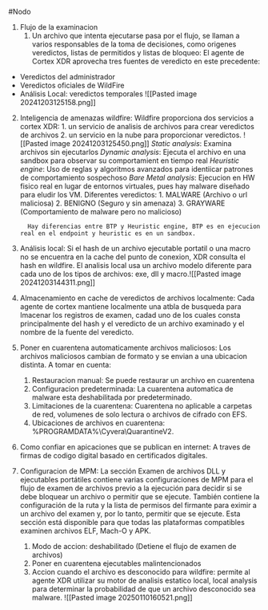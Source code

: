 #Nodo

1. Flujo de la examinacion
	1. Un archivo que intenta ejecutarse pasa por el flujo, se llaman a varios responsables de la toma de decisiones, como origenes veredictos, listas de permitidos y listas de bloqueo:
El agente de Cortex XDR aprovecha tres fuentes de veredicto en este precedente:
- Veredictos del administrador
- Veredictos oficiales de WildFire
- Análisis Local: veredictos temporales
	![[Pasted image 20241203125158.png]]
	

  
2. Inteligencia de amenazas wildfire: Wildfire proporciona dos servicios a cortex XDR: 
		1. un servicio de analisis de archivos para crear veredictos de archivos 
		2. un servicio en la nube para proporcionar veredictos.
		 ![[Pasted image 20241203125450.png]]
		 *Static analysis*: Examina archivos sin ejecutarlos
		 *Dynamic analysis*: Ejecuta el archivo en una sandbox para observar su comportamient en tiempo real
		 *Heuristic engine*: Uso de reglas y algoritmos avanzados para identiicar patrones de comportamiento sospechoso
		 *Bare Metal analysis*: Ejecucion en HW fisico real en lugar de entornos virtuales, pues hay malware diseñado para eludir los VM.
		 Diferentes veredictos: 1. MALWARE (Archivo o url maliciosa)     2. BENIGNO (Seguro y sin amenaza)   3. GRAYWARE (Comportamiento de malware pero no malicioso)
		 
		 Hay diferencias entre BTP y Heuristic engine, BTP es en ejecucion real en el endpoint y heuristic es en un sandbox.
		 
3. Análisis local: Si el hash de un archivo ejecutable portatil o una macro no se encuentra en la cache del punto de conexion, XDR consulta el hash en wildfire. El analisis local usa un archivo modelo diferente para cada uno de los tipos de archivos: exe, dll y macro.![[Pasted image 20241203144311.png]]
4. Almacenamiento en cache de veredictos de archivos localmente: Cada agente de cortex mantiene localmente una atbla de busqueda para lmacenar los registros de examen, cadad uno de los cuales consta principalmente del hash y el veredicto de un archivo examinado y el nombre de la fuente del veredicto.

5. Poner en cuarentena automaticamente archivos maliciosos: Los archivos maliciosos cambian de formato y se envian a una ubicacion distinta. A tomar en cuenta:
	1. Restauracion manual: Se puede restaurar un archivo en cuarentena
	2. Configuracion predeterminada: La cuarentena automatica de malware esta deshabilitada por predeterminado.
	3. Limitaciones de la cuarentena: Cuarentena no aplicable a carpetas de red, volumenes de solo lectura o archivos de cifrado con EFS.
	4. Ubicaciones de archivos en cuarentena: %PROGRAMDATA%\Cyvera\QuarantineV2.

6. Como confiar en apicaciones que se publican en internet: A traves de firmas de codigo digital basado en certificados digitales.

7. Configuracion de MPM: La sección Examen de archivos DLL y ejecutables portátiles contiene varias configuraciones de MPM para el flujo de examen de archivos previo a la ejecución para decidir si se debe bloquear un archivo o permitir que se ejecute. También contiene la configuración de la ruta y la lista de permisos del firmante para eximir a un archivo del examen y, por lo tanto, permitir que se ejecute. Esta sección está disponible para que todas las plataformas compatibles examinen archivos ELF, Mach-O y APK.
   
	1. Modo de accion: deshabilitado (Detiene el flujo de examen de archivos)
	2. Poner en cuarentena ejecutables malintencionados
	3. Accion cuando el archivo es desconocido para wildfire: permite al agente XDR utilizar su motor de analisis estatico local, local analysis para determinar la probabilidad de que un archivo desconocido sea malware.
![[Pasted image 20250110160521.png]]
